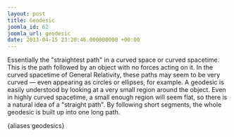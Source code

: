 ```yaml
---
layout: post
title: Geodesic
joomla_id: 62
joomla_url: geodesic
date: 2013-04-15 23:20:46.000000000 +00:00
---
```

<p>Essentially the "straightest path" in a curved space or curved spacetime. This is the path followed by an object with no forces acting on it. In the curved spacetime of General Relativity, these paths may seem to be very curved — even appearing as circles or ellipses, for example. A geodesic is easily understood by looking at a very small region around the object. Even in highly curved spacetime, a small enough region will seem flat, so there is a natural idea of a "straight path". By following short segments, the whole geodesic is built up into one long path.</p>
<p>{aliases geodesics}</p>
